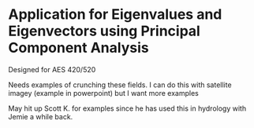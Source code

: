 # Application for Eigenvalues and Eigenvectors using Principal Component Analysis

Designed for AES 420/520

Needs examples of crunching these fields.  I can do this with satellite imagey (example in powerpoint) but I want more examples

May hit up Scott K. for examples since he has used this in hydrology with Jemie a while back.
